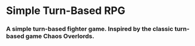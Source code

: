 # Simple Turn-Based RPG

### A simple turn-based fighter game. Inspired by the classic turn-based game Chaos Overlords.
